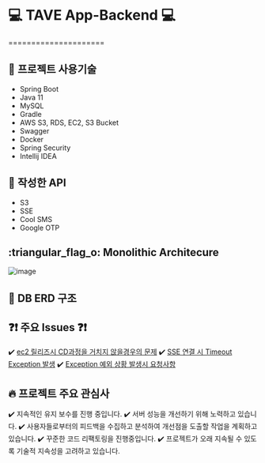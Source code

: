 # :computer: TAVE App-Backend :computer:
=====================

:hammer: 프로젝트 사용기술
---------------
 - Spring Boot
 - Java 11
 - MySQL
 - Gradle
 - AWS S3, RDS, EC2, S3 Bucket
 - Swagger
 - Docker
 - Spring Security
 - Intellij IDEA
   

:wrench: 작성한 API
---------------
- S3
- SSE
- Cool SMS
- Google OTP

 
:triangular_flag_o: Monolithic Architecure
---------------
![image](https://github.com/Team-Crackdown/TAVE-Backend/assets/109260733/9af2df2d-dc38-49af-91cd-3a2f8228a3d7)


:pushpin: DB ERD 구조
---------------


:question::exclamation: 주요 Issues :question::exclamation:
---------------
:heavy_check_mark: [ec2 릴리즈시 CD과정을 거치지 않을경우의 문제](https://github.com/Team-Crackdown/TAVE-Backend/issues/3)
:heavy_check_mark: [SSE 연결 시 Timeout Exception 발생](https://github.com/Team-Crackdown/TAVE-Backend/issues/7)
:heavy_check_mark: [Exception 예외 상황 발생시 요청사항]([https://github.com/Team-Crackdown/TAVE-Backend/issues/3](https://github.com/Team-Crackdown/TAVE-Backend/issues/9))


:fire: 프로젝트 주요 관심사
---------------
:heavy_check_mark: 지속적인 유지 보수를 진행 중입니다.
:heavy_check_mark: 서버 성능을 개선하기 위해 노력하고 있습니다.
:heavy_check_mark: 사용자들로부터의 피드백을 수집하고 분석하여 개선점을 도출할 작업을 계획하고 있습니다.
:heavy_check_mark: 꾸준한 코드 리팩토링을 진행중입니다.
:heavy_check_mark: 프로젝트가 오래 지속될 수 있도록 기술적 지속성을 고려하고 있습니다.
